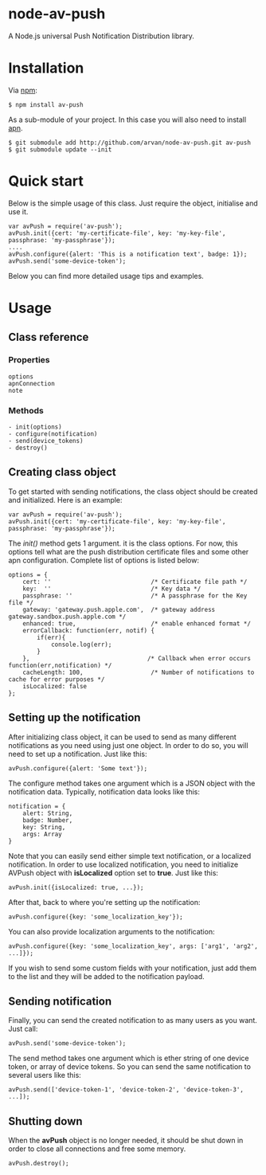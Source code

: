 # node-av-push

A Node.js universal Push Notification Distribution library.

# Installation

Via [npm][]:

    $ npm install av-push

As a sub-module of your project. In this case you will also need to install [apn][apn].

	$ git submodule add http://github.com/arvan/node-av-push.git av-push
	$ git submodule update --init

# Quick start

Below is the simple usage of this class. Just require the object, initialise and use it.

	var avPush = require('av-push');
	avPush.init({cert: 'my-certificate-file', key: 'my-key-file', passphrase: 'my-passphrase'});
	....
	avPush.configure({alert: 'This is a notification text', badge: 1});
	avPush.send('some-device-token');

Below you can find more detailed usage tips and examples.

# Usage

## Class reference

### Properties

	options
	apnConnection
	note

### Methods

	- init(options)
	- configure(notification)
	- send(device_tokens)
	- destroy()

## Creating class object

To get started with sending notifications, the class object should be created and initialized. Here is an example:

	var avPush = require('av-push');
	avPush.init({cert: 'my-certificate-file', key: 'my-key-file', passphrase: 'my-passphrase'});

The *init()* method gets 1 argument. it is the class options. For now, this options tell what are the push distribution certificate files and some other apn configuration.
Complete list of options is listed below:

	options = {
		cert: ''                            /* Certificate file path */
		key:  ''                            /* Key data */
		passphrase: ''                      /* A passphrase for the Key file */
		gateway: 'gateway.push.apple.com',  /* gateway address gateway.sandbox.push.apple.com */
		enhanced: true,                     /* enable enhanced format */
		errorCallback: function(err, notif) {
			if(err){
				console.log(err);
			}
		},                                 /* Callback when error occurs function(err,notification) */
		cacheLength: 100,                   /* Number of notifications to cache for error purposes */
		isLocalized: false
	};

## Setting up the notification

After initializing class object, it can be used to send as many different notifications as you need using just one object.
In order to do so, you will need to set up a notification. Just like this:

	avPush.configure({alert: 'Some text'});

The configure method takes one argument which is a JSON object with the notification data.
Typically, notification data looks like this:

	notification = {
		alert: String,
		badge: Number,
		key: String,
		args: Array
	}

Note that you can easily send either simple text notification, or a localized notification.
In order to use localized notification, you need to initialize AVPush object with **isLocalized** option set to **true**.
Just like this:

	avPush.init({isLocalized: true, ...});

After that, back to where you're setting up the notification:

	avPush.configure({key: 'some_localization_key'});

You can also provide localization arguments to the notification:

	avPush.configure({key: 'some_localization_key', args: ['arg1', 'arg2', ...]});

If you wish to send some custom fields with your notification, just add them to the list and they will be added to the notification payload.

## Sending notification

Finally, you can send the created notification to as many users as you want.
Just call:

	avPush.send('some-device-token');

The send method takes one argument which is ether string of one device token, or array of device tokens.
 So you can send the same notification to several users like this:

 	avPush.send(['device-token-1', 'device-token-2', 'device-token-3', ...]);

## Shutting down

When the **avPush** object is no longer needed, it should be shut down in order to close all connections and free some memory.

	avPush.destroy();




[npm]: https://npmjs.org
[apn]: https://github.com/argon/node-apn